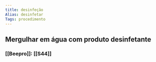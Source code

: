 ```yaml
---
title: desinfeção
Alias: desinfetar
Tags: procedimento
---
```

## Mergulhar em água com produto desinfetante
### [[Beepro]]: [[S44]]
